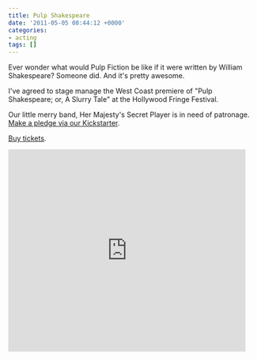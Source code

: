 ```yaml
---
title: Pulp Shakespeare
date: '2011-05-05 08:44:12 +0000'
categories:
- acting
tags: []
---
```


Ever wonder what would Pulp Fiction be like if it were written by William
Shakespeare? Someone did. And it's pretty awesome.

I've agreed to stage manage the West Coast premiere of "Pulp Shakespeare; or, A
Slurry Tale" at the Hollywood Fringe Festival.

Our little merry band, Her Majesty's Secret Player is in need of patronage.
[Make a pledge via our
Kickstarter](http://www.kickstarter.com/projects/560939718/pulp-shakespeare).

[Buy tickets](http://www.hollywoodfringe.org/projects/466).

<iframe frameborder="0" height="410px"
src="http://www.kickstarter.com/projects/560939718/pulp-shakespeare/widget/video.html"
width="480px"></iframe>
